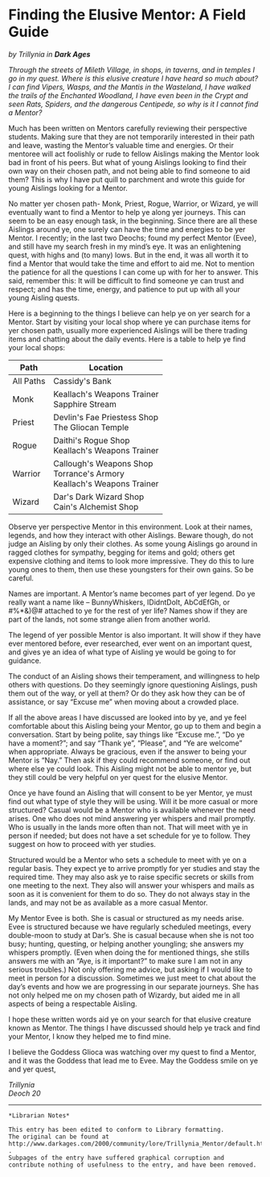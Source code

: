 # Finding the Elusive Mentor: A Field Guide

_by Trillynia in_ ___Dark Ages___

_Through the streets of Mileth Village, in shops, in taverns, and in temples I go in my quest.  Where is this elusive creature I have heard so much about?  I can find Vipers, Wasps, and the Mantis in the Wasteland, I have walked the trails of the Enchanted Woodland, I have even been in the Crypt and seen Rats, Spiders, and the dangerous Centipede, so why is it I cannot find a Mentor?_

Much has been written on Mentors carefully reviewing their perspective students.  Making sure that they are not temporarily interested in their path and leave, wasting the Mentor’s valuable time and energies.  Or their mentoree will act foolishly or rude to fellow Aislings making the Mentor look bad in front of his peers.  But what of young Aislings looking to find their own way on their chosen path, and not being able to find someone to aid them?  This is why I have put quill to parchment and wrote this guide for young Aislings looking for a Mentor.

No matter yer chosen path- Monk, Priest, Rogue, Warrior, or Wizard, ye will eventually want to find a Mentor to help ye along yer journeys.  This can seem to be an easy enough task, in the beginning.  Since there are all these Aislings around ye, one surely can have the time and energies to be yer Mentor.  I recently; in the last two Deochs; found my perfect Mentor (Evee), and still have my search fresh in my mind’s eye.  It was an enlightening quest, with highs and (to many) lows.  But in the end, it was all worth it to find a Mentor that would take the time and effort to aid me.  Not to mention the patience for all the questions I can come up with for her to answer.  This said, remember this:  It will be difficult to find someone ye can trust and respect; and has the time, energy, and patience to put up with all your young Aisling quests.

Here is a beginning to the things I believe can help ye on yer search for a Mentor.  Start by visiting your local shop where ye can purchase items for yer chosen path, usually more experienced Aislings will be there trading items and chatting about the daily events.  Here is a table to help ye find your local shops:

|Path|Location|
|-|-|
|All Paths|Cassidy's Bank|
|Monk|Keallach's Weapons Trainer <br> Sapphire Stream|
|Priest|Devlin's Fae Priestess Shop <br> The Gliocan Temple|
|Rogue|Daithi's Rogue Shop <br> Keallach's Weapons Trainer|
|Warrior|Callough's Weapons Shop <br> Torrance's Armory <br> Keallach's Weapons Trainer|
|Wizard|Dar's Dark Wizard Shop <br> Cain's Alchemist Shop|

Observe yer perspective Mentor in this environment.  Look at their names, legends, and how they interact with other Aislings.  Beware though, do not judge an Aisling by only their clothes.  As some young Aislings go around in ragged clothes for sympathy, begging for items and gold; others get expensive clothing and items to look more impressive.  They do this to lure young ones to them, then use these youngsters for their own gains.  So be careful.

Names are important.  A Mentor’s name becomes part of yer legend.  Do ye really want a name like – BunnyWhiskers, IDidntDoIt, AbCdEfGh, or #%*&)@# attached to ye for the rest of yer life?  Names show if they are part of the lands, not some strange alien from another world.

The legend of yer possible Mentor is also important.  It will show if they have ever mentored before, ever researched, ever went on an important quest, and gives ye an idea of what type of Aisling ye would be going to for guidance.

The conduct of an Aisling shows their temperament, and willingness to help others with questions.  Do they seemingly ignore questioning Aislings, push them out of the way, or yell at them?  Or do they ask how they can be of assistance, or say “Excuse me” when moving about a crowded place.

If all the above areas I have discussed are looked into by ye, and ye feel comfortable about this Aisling being your Mentor, go up to them and begin a conversation.  Start by being polite, say things like “Excuse me.”, “Do ye have a moment?”; and say “Thank ye”, “Please”, and “Ye are welcome” when appropriate.  Always be gracious, even if the answer to being your Mentor is “Nay.”  Then ask if they could recommend someone, or find out where else ye could look.  This Aisling might not be able to mentor ye, but they still could be very helpful on yer quest for the elusive Mentor.

Once ye have found an Aisling that will consent to be yer Mentor, ye must find out what type of style they will be using.  Will it be more casual or more structured?  Casual would be a Mentor who is available whenever the need arises.  One who does not mind answering yer whispers and mail promptly.  Who is usually in the lands more often than not.  That will meet with ye in person if needed; but does not have a set schedule for ye to follow.  They suggest on how to proceed with yer studies.

Structured would be a Mentor who sets a schedule to meet with ye on a regular basis.  They expect ye to arrive promptly for yer studies and stay the required time.  They may also ask ye to raise specific secrets or skills from one meeting to the next.  They also will answer your whispers and mails as soon as it is convenient for them to do so.  They do not always stay in the lands, and may not be as available as a more casual Mentor.

My Mentor Evee is both.  She is casual or structured as my needs arise.  Evee is structured because we have regularly scheduled meetings, every double-moon to study at Dar’s. She is casual because when she is not too busy; hunting, questing, or helping another youngling; she answers my whispers promptly.  (Even when doing the for mentioned things, she stills answers me with an “Aye, is it important?” to make sure I am not in any serious troubles.)  Not only offering me advice, but asking if I would like to meet in person for a discussion.  Sometimes we just meet to chat about the day’s events and how we are progressing in our separate journeys.  She has not only helped me on my chosen path of Wizardy, but aided me in all aspects of being a respectable Aisling.

I hope these written words aid ye on your search for that elusive creature known as Mentor.  The things I have discussed should help ye track and find your Mentor, I know they helped me to find mine.  

I believe the Goddess Glioca was watching over my quest to find a Mentor, and it was the Goddess that lead me to Evee.  May the Goddess smile on ye and yer quest,

_Trillynia_  
_Deoch 20_

***

```
*Librarian Notes*

This entry has been edited to conform to Library formatting.
The original can be found at http://www.darkages.com/2000/community/lore/Trillynia_Mentor/default.htm .
Subpages of the entry have suffered graphical corruption and contribute nothing of usefulness to the entry, and have been removed.
```
